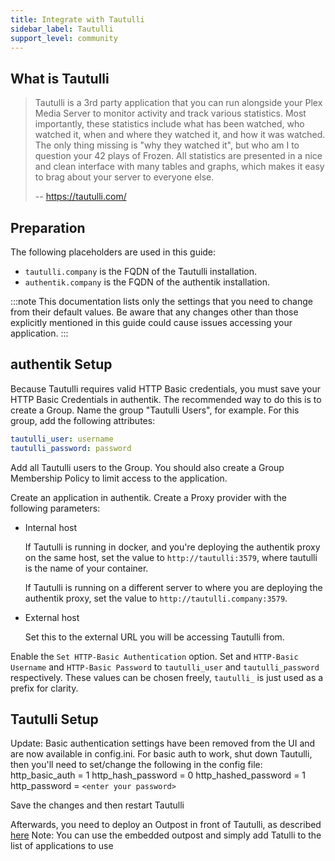 ```yaml
---
title: Integrate with Tautulli
sidebar_label: Tautulli
support_level: community
---
```


## What is Tautulli

> Tautulli is a 3rd party application that you can run alongside your Plex Media Server to monitor activity and track various statistics. Most importantly, these statistics include what has been watched, who watched it, when and where they watched it, and how it was watched. The only thing missing is "why they watched it", but who am I to question your 42 plays of Frozen. All statistics are presented in a nice and clean interface with many tables and graphs, which makes it easy to brag about your server to everyone else.
>
> -- https://tautulli.com/

## Preparation

The following placeholders are used in this guide:

- `tautulli.company` is the FQDN of the Tautulli installation.
- `authentik.company` is the FQDN of the authentik installation.

:::note
This documentation lists only the settings that you need to change from their default values. Be aware that any changes other than those explicitly mentioned in this guide could cause issues accessing your application.
:::

## authentik Setup

Because Tautulli requires valid HTTP Basic credentials, you must save your HTTP Basic Credentials in authentik. The recommended way to do this is to create a Group. Name the group "Tautulli Users", for example. For this group, add the following attributes:

```yaml
tautulli_user: username
tautulli_password: password
```

Add all Tautulli users to the Group. You should also create a Group Membership Policy to limit access to the application.

Create an application in authentik. Create a Proxy provider with the following parameters:

- Internal host

    If Tautulli is running in docker, and you're deploying the authentik proxy on the same host, set the value to `http://tautulli:3579`, where tautulli is the name of your container.

    If Tautulli is running on a different server to where you are deploying the authentik proxy, set the value to `http://tautulli.company:3579`.

- External host

    Set this to the external URL you will be accessing Tautulli from.

Enable the `Set HTTP-Basic Authentication` option. Set and `HTTP-Basic Username` and `HTTP-Basic Password` to `tautulli_user` and `tautulli_password` respectively. These values can be chosen freely, `tautulli_` is just used as a prefix for clarity.

## Tautulli Setup

Update: Basic authentication settings have been removed from the UI and are now available in config.ini.  For basic auth to work, shut down Tautulli, then you'll need to set/change the following in the config file:
http_basic_auth = 1
http_hash_password = 0
http_hashed_password = 1
http_password = `<enter your password>`

Save the changes and then restart Tautulli

Afterwards, you need to deploy an Outpost in front of Tautulli, as described [here](../sonarr/)
Note: You can use the embedded outpost and simply add Tatulli to the list of applications to use
